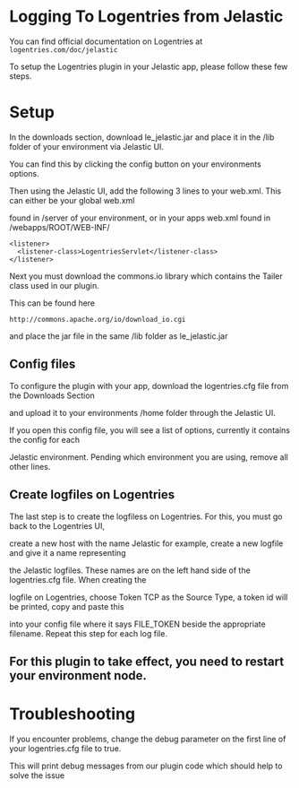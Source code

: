 Logging To Logentries from Jelastic
===================================

You can find official documentation on Logentries at `logentries.com/doc/jelastic`

To setup the Logentries plugin in your Jelastic app, please follow these few steps.


Setup
====================

In the downloads section, download le_jelastic.jar and place it in the /lib folder of your environment via Jelastic UI.

You can find this by clicking the config button on your environments options.

Then using the Jelastic UI, add the following 3 lines to your web.xml. This can either be your global web.xml

found in /server of your environment, or in your apps web.xml found in /webapps/ROOT/WEB-INF/

    <listener>
      <listener-class>LogentriesServlet</listener-class>
    </listener>

Next you must download the commons.io library which contains the Tailer class used in our plugin.

This can be found here

    http://commons.apache.org/io/download_io.cgi
    
and place the jar file in the same /lib folder as le_jelastic.jar

Config files
---------------
To configure the plugin with your app, download the logentries.cfg file from the Downloads Section

and upload it to your environments /home folder through the Jelastic UI.

If you open this config file, you will see a list of options, currently it contains the config for each

Jelastic environment. Pending which environment you are using, remove all other lines.

Create logfiles on Logentries
---------------------------
The last step is to create the logfiless on Logentries. For this, you must go back to the Logentries UI,

create a new host with the name Jelastic for example, create a new logfile and give it a name representing 

the Jelastic logfiles. These names are on the left hand side of the logentries.cfg file. When creating the 

logfile on Logentries, choose Token TCP as the Source Type, a token id will be printed, copy and paste this 

into your config file where it says FILE_TOKEN beside the appropriate filename. Repeat this step for each log file.

For this plugin to take effect, you need to restart your environment node.
--------------------------------

Troubleshooting
========================

If you encounter problems, change the debug parameter on the first line of your logentries.cfg file to true.

This will print debug messages from our plugin code which should help to solve the issue